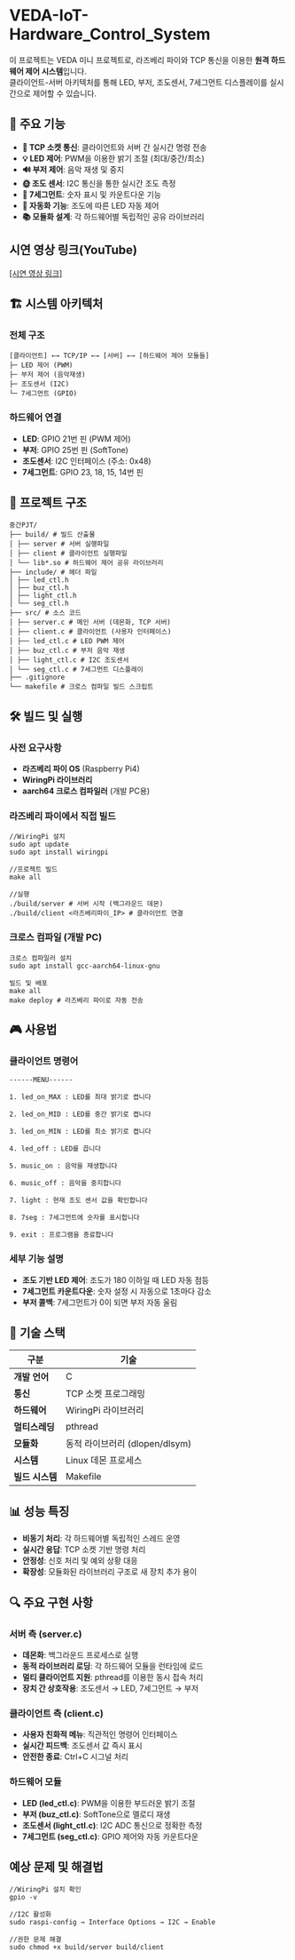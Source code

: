 # VEDA-IoT-Hardware_Control_System

이 프로젝트는 VEDA 미니 프로젝트로, 라즈베리 파이와 TCP 통신을 이용한 **원격 하드웨어 제어 시스템**입니다.  
클라이언트-서버 아키텍처를 통해 LED, 부저, 조도센서, 7세그먼트 디스플레이를 실시간으로 제어할 수 있습니다.

## 🚀 주요 기능

- **🔗 TCP 소켓 통신**: 클라이언트와 서버 간 실시간 명령 전송
- **💡 LED 제어**: PWM을 이용한 밝기 조절 (최대/중간/최소)
- **🔊 부저 제어**: 음악 재생 및 중지
- **🌞 조도 센서**: I2C 통신을 통한 실시간 조도 측정
- **🔢 7세그먼트**: 숫자 표시 및 카운트다운 기능
- **🔄 자동화 기능**: 조도에 따른 LED 자동 제어
- **📚 모듈화 설계**: 각 하드웨어별 독립적인 공유 라이브러리

## 시연 영상 링크(YouTube)

[[시연 영상 링크]](https://youtu.be/vg8TOxRt5D0)


## 🏗️ 시스템 아키텍처

### 전체 구조
```
[클라이언트] ←→ TCP/IP ←→ [서버] ←→ [하드웨어 제어 모듈들]
├─ LED 제어 (PWM)
├─ 부저 제어 (음악재생)
├─ 조도센서 (I2C)
└─ 7세그먼트 (GPIO)
```

### 하드웨어 연결
- **LED**: GPIO 21번 핀 (PWM 제어)
- **부저**: GPIO 25번 핀 (SoftTone)
- **조도센서**: I2C 인터페이스 (주소: 0x48)
- **7세그먼트**: GPIO 23, 18, 15, 14번 핀

## 📁 프로젝트 구조
```
중간PJT/
├── build/ # 빌드 산출물
│ ├── server # 서버 실행파일
│ ├── client # 클라이언트 실행파일
│ └── lib*.so # 하드웨어 제어 공유 라이브러리
├── include/ # 헤더 파일
│ ├── led_ctl.h
│ ├── buz_ctl.h
│ ├── light_ctl.h
│ └── seg_ctl.h
├── src/ # 소스 코드
│ ├── server.c # 메인 서버 (데몬화, TCP 서버)
│ ├── client.c # 클라이언트 (사용자 인터페이스)
│ ├── led_ctl.c # LED PWM 제어
│ ├── buz_ctl.c # 부저 음악 재생
│ ├── light_ctl.c # I2C 조도센서
│ └── seg_ctl.c # 7세그먼트 디스플레이
├── .gitignore
└── makefile # 크로스 컴파일 빌드 스크립트
```
## 🛠️ 빌드 및 실행

### 사전 요구사항
- **라즈베리 파이 OS** (Raspberry Pi4)
- **WiringPi 라이브러리**
- **aarch64 크로스 컴파일러** (개발 PC용)

### 라즈베리 파이에서 직접 빌드
```
//WiringPi 설치
sudo apt update
sudo apt install wiringpi

//프로젝트 빌드
make all

//실행
./build/server # 서버 시작 (백그라운드 데몬)
./build/client <라즈베리파이_IP> # 클라이언트 연결
```
### 크로스 컴파일 (개발 PC)
```
크로스 컴파일러 설치
sudo apt install gcc-aarch64-linux-gnu

빌드 및 배포
make all
make deploy # 라즈베리 파이로 자동 전송
```
## 🎮 사용법

### 클라이언트 명령어
```
------MENU------

1. led_on_MAX : LED를 최대 밝기로 켭니다

2. led_on_MID : LED를 중간 밝기로 켭니다

3. led_on_MIN : LED를 최소 밝기로 켭니다

4. led_off : LED를 끕니다

5. music_on : 음악을 재생합니다

6. music_off : 음악을 중지합니다

7. light : 현재 조도 센서 값을 확인합니다

8. 7seg : 7세그먼트에 숫자를 표시합니다

9. exit : 프로그램을 종료합니다
```


### 세부 기능 설명
- **조도 기반 LED 제어**: 조도가 180 이하일 때 LED 자동 점등
- **7세그먼트 카운트다운**: 숫자 설정 시 자동으로 1초마다 감소
- **부저 콜백**: 7세그먼트가 0이 되면 부저 자동 울림

## 🔧 기술 스택

| 구분 | 기술 |
|------|------|
| **개발 언어** | C |
| **통신** | TCP 소켓 프로그래밍 |
| **하드웨어** | WiringPi 라이브러리 |
| **멀티스레딩** | pthread |
| **모듈화** | 동적 라이브러리 (dlopen/dlsym) |
| **시스템** | Linux 데몬 프로세스 |
| **빌드 시스템** | Makefile |

## 📊 성능 특징

- **비동기 처리**: 각 하드웨어별 독립적인 스레드 운영
- **실시간 응답**: TCP 소켓 기반 명령 처리
- **안정성**: 신호 처리 및 예외 상황 대응
- **확장성**: 모듈화된 라이브러리 구조로 새 장치 추가 용이

## 🔍 주요 구현 사항

### 서버 측 (server.c)
- **데몬화**: 백그라운드 프로세스로 실행
- **동적 라이브러리 로딩**: 각 하드웨어 모듈을 런타임에 로드
- **멀티 클라이언트 지원**: pthread를 이용한 동시 접속 처리
- **장치 간 상호작용**: 조도센서 → LED, 7세그먼트 → 부저

### 클라이언트 측 (client.c)  
- **사용자 친화적 메뉴**: 직관적인 명령어 인터페이스
- **실시간 피드백**: 조도센서 값 즉시 표시
- **안전한 종료**: Ctrl+C 시그널 처리

### 하드웨어 모듈
- **LED (led_ctl.c)**: PWM을 이용한 부드러운 밝기 조절
- **부저 (buz_ctl.c)**: SoftTone으로 멜로디 재생
- **조도센서 (light_ctl.c)**: I2C ADC 통신으로 정확한 측정
- **7세그먼트 (seg_ctl.c)**: GPIO 제어와 자동 카운트다운


## 예상 문제 및 해결법
```
//WiringPi 설치 확인
gpio -v

//I2C 활성화
sudo raspi-config → Interface Options → I2C → Enable

//권한 문제 해결
sudo chmod +x build/server build/client
```

